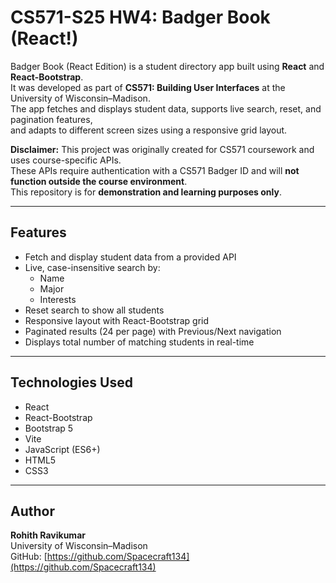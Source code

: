 # CS571-S25 HW4: Badger Book (React!)

Badger Book (React Edition) is a student directory app built using **React** and **React-Bootstrap**.  
It was developed as part of **CS571: Building User Interfaces** at the University of Wisconsin–Madison.  
The app fetches and displays student data, supports live search, reset, and pagination features,  
and adapts to different screen sizes using a responsive grid layout.

**Disclaimer:** This project was originally created for CS571 coursework and uses course-specific APIs.  
These APIs require authentication with a CS571 Badger ID and will **not function outside the course environment**.  
This repository is for **demonstration and learning purposes only**.

---

## Features

- Fetch and display student data from a provided API
- Live, case-insensitive search by:
  - Name
  - Major
  - Interests
- Reset search to show all students
- Responsive layout with React-Bootstrap grid
- Paginated results (24 per page) with Previous/Next navigation
- Displays total number of matching students in real-time

---

## Technologies Used

- React
- React-Bootstrap
- Bootstrap 5
- Vite
- JavaScript (ES6+)
- HTML5
- CSS3

---

## Author

**Rohith Ravikumar**  
University of Wisconsin–Madison  
GitHub: [https://github.com/Spacecraft134](https://github.com/Spacecraft134)
